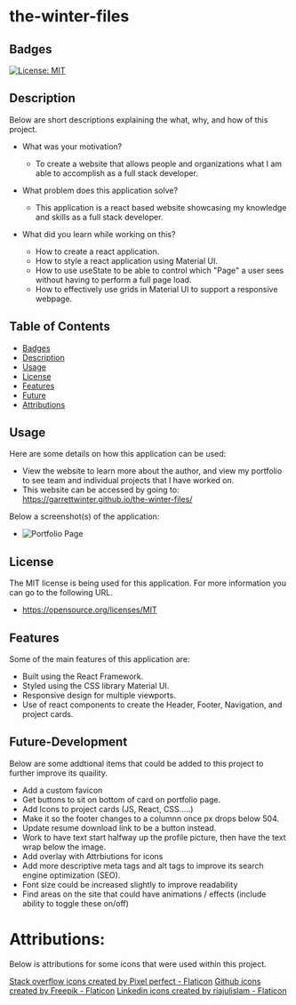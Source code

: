# the-winter-files

## Badges

[![License: MIT](https://img.shields.io/badge/License-MIT-yellow.svg)](https://opensource.org/licenses/MIT)

## Description

Below are short descriptions explaining the what, why, and how of this project.

- What was your motivation?
    - To create a website that allows people and organizations what I am able to accomplish as a full stack developer.

- What problem does this application solve?
    - This application is a react based website showcasing my knowledge and skills as a full stack developer.

- What did you learn while working on this?
    - How to create a react application.
    - How to style a react application using Material UI.
    - How to use useState to be able to control which "Page" a user sees without having to perform a full page load.
    - How to effectively use grids in Material UI to support a responsive webpage.
  
## Table of Contents

 - [Badges](#badges)
 - [Description](#description)
 - [Usage](#usage)
 - [License](#license)
 - [Features](#features)
 - [Future](#future-development)
 - [Attributions](#attributions)


## Usage
  
Here are some details on how this application can be used:
  - View the website to learn more about the author, and view my portfolio to see team and individual projects that I have worked on.
  - This website can be accessed by going to: https://garrettwinter.github.io/the-winter-files/
      
Below a screenshot(s) of the application:
  - ![Portfolio Page](https://garrettwinter.github.io/the-winter-files/assets/images/React-Profile-Page.png)

## License

The MIT license is being used for this application. For more information you can go to the following URL.
  - https://opensource.org/licenses/MIT

## Features

Some of the main features of this application are:
  - Built using the React Framework.
  - Styled using the CSS library Material UI.
  - Responsive design for multiple viewports.
  - Use of react components to create the Header, Footer, Navigation, and project cards.

## Future-Development

Below are some addtional items that could be added to this project to further improve its quaility.
  - Add a custom favicon
  - Get buttons to sit on bottom of card on portfolio page.
  - Add Icons to project cards (JS, React, CSS.....)
  - Make it so the footer changes to a columnn once px drops below 504.
  - Update resume download link to be a button instead.
  - Work to have text start halfway up the profile picture, then have the text wrap below the image.
  - Add overlay with Attrbiutions for icons
  - Add more descriptive meta tags and alt tags to improve its search engine optimization (SEO).
  - Font size could be increased slightly to improve readability
  - Find areas on the site that could have animations / effects (include ability to toggle these on/off)

# Attributions:

Below is attributions for some icons that were used within this project.

<a href="https://www.flaticon.com/free-icons/stack-overflow" title="stack overflow icons">Stack overflow icons created by Pixel perfect - Flaticon</a>
<a href="https://www.flaticon.com/free-icons/github" title="github icons">Github icons created by Freepik - Flaticon</a>
<a href="https://www.flaticon.com/free-icons/linkedin" title="linkedin icons">Linkedin icons created by riajulislam - Flaticon</a>
